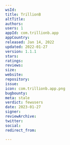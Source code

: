 ```yaml
---
wsId: 
title: TrillionB
altTitle: 
authors: 
users: 1
appId: com.trillionb.app
appCountry: 
released: Jan 14, 2022
updated: 2022-01-27
version: 1.1.1
stars: 
ratings: 
reviews: 
size: 
website: 
repository: 
issue: 
icon: com.trillionb.app.png
bugbounty: 
meta: stale
verdict: fewusers
date: 2023-01-27
signer: 
reviewArchive: 
twitter: 
social: 
redirect_from: 

---
```


